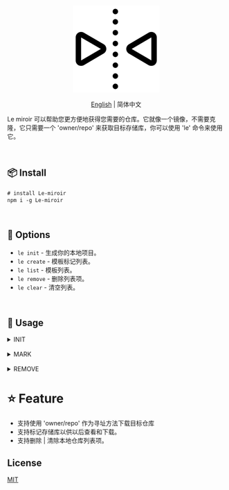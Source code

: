 <p align="center">
<img height="200" src="./assets/mirror.png" alt="le-miroir">
</p>
<p align="center"> <a href="./README.md">English</a> | 简体中文</p>

Le miroir 可以帮助您更方便地获得您需要的仓库。它就像一个镜像，不需要克隆，它只需要一个 'owner/repo' 来获取目标存储库，你可以使用 'le' 命令来使用它。

<br>

## 📦 Install

```
# install Le-miroir
npm i -g Le-miroir
```

<br>

## 🌈 Options

- `le init` - 生成你的本地项目。
- `le create` - 模板标记列表。
- `le list` - 模板列表。
- `le remove` - 删除列表项。
- `le clear` - 清空列表。

<br>

## 🌰 Usage

<details>
<summary>INIT</summary>

```js
// Method 1
// eg: le init inblossoms/Le-miroir mirror[local folder name]
le init owner/repo project-name

// Method 2
// eg: le init mirror[your mark template] inblossoms/Le-miroir
le init template-index-name project-name
```

</details>
<br>

<details>
<summary>MARK</summary>

```js
le mark

# ? Please mark your warehouse: <Template index name>
# ? Please enter the warehouse address: <owner/repo>
```

</details>
<br>
<details>
<summary>REMOVE</summary>

```js
le remove

# ? Remove the name of the repository you want to delete: <Template index name>
```

</details>

# ⭐ Feature

- 支持使用 'owner/repo' 作为寻址方法下载目标仓库
- 支持标记存储库以供以后查看和下载。
- 支持删除 | 清除本地仓库列表项。

## License

[MIT](./license)
